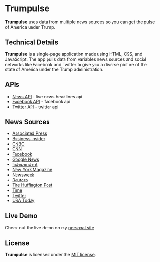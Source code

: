 # Trumpulse
**Trumpulse** uses data from multiple news sources so you can get the pulse of America under Trump.

## Technical Details
**Trumpulse** is a single-page application made using HTML, CSS, and JavaScript. The app pulls data from variables news sources and social networks like Facebook and Twitter to give you a diverse picture of the state of America under the Trump administration.

## APIs
* [News API](https://newsapi.org/) - live news headlines api
* [Facebook API](https://developers.facebook.com/) - facebook api
* [Twitter API](https://dev.twitter.com/) - twitter api

## News Sources
* [Associated Press](https://www.ap.org)
* [Business Insider](http://www.businessinsider.com/)
* [CNBC](http://www.cnbc.com/)
* [CNN](http://www.cnn.com/)
* [Facebook](https://www.facebook.com/)
* [Google News](https://news.google.com/)
* [Independent](http://www.independent.co.uk/)
* [New York Magazine](http://nymag.com/)
* [Newsweek](http://www.newsweek.com/)
* [Reuters](http://www.reuters.com/)
* [The Huffington Post](http://www.huffingtonpost.com/)
* [Time](http://time.com/)
* [Twitter](https://twitter.com/)
* [USA Today](http://www.usatoday.com/)

## Live Demo
Check out the live demo on my [personal site](http://www.alanmorel.com/trump).

## License
**Trumpulse** is licensed under the [MIT license](LICENSE).
